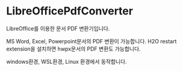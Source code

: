 # LibreOfficePdfConverter
LibreOffice를 이용한 문서 PDF 변환기입니다.

MS Word, Excel, Powerpoint문서의 PDF 변환이 가능합니다.
H2O restart extension을 설치하면  hwpx문서의 PDF 변환도 가능합니다.

windows환경, WSL환경, Linux 환경에서 동작합니다.
